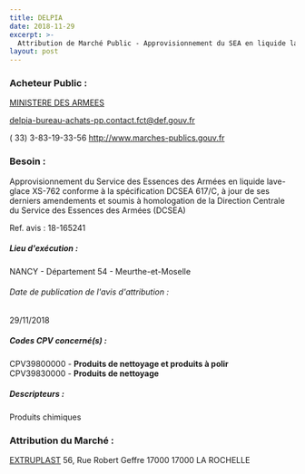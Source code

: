 ```yaml
---
title: DELPIA
date: 2018-11-29
excerpt: >-
  Attribution de Marché Public - Approvisionnement du SEA en liquide lave-glace XS-762 conforme à spécification et soumis à homologation préalable de la DCSEA
layout: post
---
```


### Acheteur Public : 
<a href="/acheteur-32/siren-110090016"> MINISTERE DES ARMEES</a><br/>



delpia-bureau-achats-pp.contact.fct@def.gouv.fr

( 33) 3-83-19-33-56
http://www.marches-publics.gouv.fr
### Besoin :

Approvisionnement du Service des Essences des Armées en liquide lave-glace XS-762 conforme à la spécification DCSEA 617/C, à jour de ses derniers amendements et soumis à homologation de la Direction Centrale du Service des Essences des Armées (DCSEA)

Ref. avis : 18-165241


##### Lieu d'exécution :

NANCY - Département 54 - Meurthe-et-Moselle

###### Date de publication de l'avis d'attribution : 
29/11/2018

##### Codes CPV concerné(s) :
CPV39800000 - **Produits de nettoyage et produits à polir** <br/>
CPV39830000 - **Produits de nettoyage** <br/>

##### Descripteurs :
Produits chimiques <br/>

### Attribution du Marché :
<a href="/entreprise-260/siren-415133412"> EXTRUPLAST</a>    56, Rue Robert Geffre 17000 17000 LA ROCHELLE <br/>
